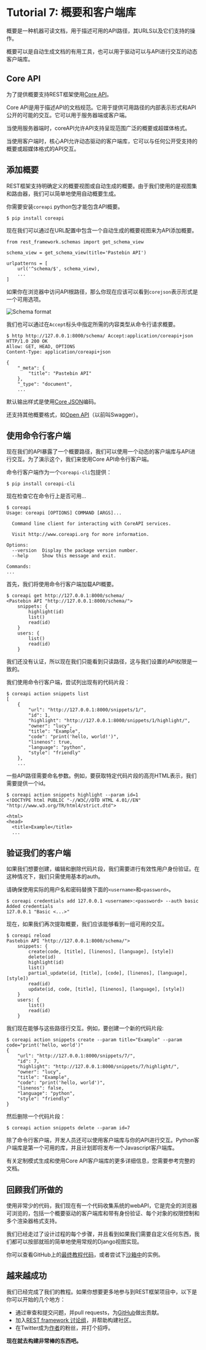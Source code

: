 # Tutorial 7: 概要和客户端库

概要是一种机器可读文档，用于描述可用的API路径，其URLS以及它们支持的操作。

概要可以是自动生成文档的有用工具，也可以用于驱动可以与API进行交互的动态客户端库。

## Core API

为了提供概要支持REST框架使用[Core API][coreapi]。

Core API是用于描述API的文档规范。它用于提供可用路径的内部表示形式和API公开的可能的交互。它可以用于服务器端或客户端。

当使用服务器端时，coreAPI允许API支持呈现范围广泛的概要或超媒体格式。

当使用客户端时，核心API允许动态驱动的客户端库，它可以与任何公开受支持的概要或超媒体格式的API交互。


## 添加概要

REST框架支持明确定义的概要视图或自动生成的概要。由于我们使用的是视图集和路由器，我们可以简单地使用自动概要生成。

你需要安装`coreapi` python包才能包含API概要。

    $ pip install coreapi

现在我们可以通过在URL配置中包含一个自动生成的概要视图来为API添加概要。

    from rest_framework.schemas import get_schema_view

    schema_view = get_schema_view(title='Pastebin API')

    urlpatterns = [
        url('^schema/$', schema_view),
        ...
    ]

如果你在浏览器中访问API根路径，那么你现在应该可以看到`corejson`表示形式是一个可用选项。

![Schema format](../img/corejson-format.png)

我们也可以通过在`Accept`标头中指定所需的内容类型从命令行请求概要。

    $ http http://127.0.0.1:8000/schema/ Accept:application/coreapi+json
    HTTP/1.0 200 OK
    Allow: GET, HEAD, OPTIONS
    Content-Type: application/coreapi+json

    {
        "_meta": {
            "title": "Pastebin API"
        },
        "_type": "document",
        ...

默认输出样式是使用[Core JSON][corejson]编码。

还支持其他概要格式，如[Open API][openapi]（以前叫Swagger）。

## 使用命令行客户端

现在我们的API暴露了一个概要路径，我们可以使用一个动态的客户端库与API进行交互。为了演示这个，我们来使用Core API命令行客户端。

命令行客户端作为一个`coreapi-cli`包提供：

    $ pip install coreapi-cli

现在检查它在命令行上是否可用...

    $ coreapi
    Usage: coreapi [OPTIONS] COMMAND [ARGS]...

      Command line client for interacting with CoreAPI services.

      Visit http://www.coreapi.org for more information.

    Options:
      --version  Display the package version number.
      --help     Show this message and exit.

    Commands:
    ...

首先，我们将使用命令行客户端加载API概要。

    $ coreapi get http://127.0.0.1:8000/schema/
    <Pastebin API "http://127.0.0.1:8000/schema/">
        snippets: {
            highlight(id)
            list()
            read(id)
        }
        users: {
            list()
            read(id)
        }

我们还没有认证，所以现在我们只能看到只读路径，这与我们设置的API权限是一致的。

我们使用命令行客户端，尝试列出现有的代码片段：

    $ coreapi action snippets list
    [
        {
            "url": "http://127.0.0.1:8000/snippets/1/",
            "id": 1,
            "highlight": "http://127.0.0.1:8000/snippets/1/highlight/",
            "owner": "lucy",
            "title": "Example",
            "code": "print('hello, world!')",
            "linenos": true,
            "language": "python",
            "style": "friendly"
        },
        ...

一些API路径需要命名参数。例如，要获取特定代码片段的高亮HTML表示，我们需要提供一个id。

    $ coreapi action snippets highlight --param id=1
    <!DOCTYPE html PUBLIC "-//W3C//DTD HTML 4.01//EN" "http://www.w3.org/TR/html4/strict.dtd">

    <html>
    <head>
      <title>Example</title>
      ...

## 验证我们的客户端

如果我们想要创建，编辑和删除代码片段，我们需要进行有效性用户身份验证。在这种情况下，我们只需使用基本的auth。

请确保使用实际的用户名和密码替换下面的`<username>`和`<password>`。

    $ coreapi credentials add 127.0.0.1 <username>:<password> --auth basic
    Added credentials
    127.0.0.1 "Basic <...>"

现在，如果我们再次提取概要，我们应该能够看到一组可用的交互。

    $ coreapi reload
    Pastebin API "http://127.0.0.1:8000/schema/">
        snippets: {
            create(code, [title], [linenos], [language], [style])
            delete(id)
            highlight(id)
            list()
            partial_update(id, [title], [code], [linenos], [language], [style])
            read(id)
            update(id, code, [title], [linenos], [language], [style])
        }
        users: {
            list()
            read(id)
        }

我们现在能够与这些路径行交互。例如，要创建一个新的代码片段:

    $ coreapi action snippets create --param title="Example" --param code="print('hello, world')"
    {
        "url": "http://127.0.0.1:8000/snippets/7/",
        "id": 7,
        "highlight": "http://127.0.0.1:8000/snippets/7/highlight/",
        "owner": "lucy",
        "title": "Example",
        "code": "print('hello, world')",
        "linenos": false,
        "language": "python",
        "style": "friendly"
    }

然后删除一个代码片段：

    $ coreapi action snippets delete --param id=7

除了命令行客户端，开发人员还可以使用客户端库与你的API进行交互。Python客户端库是第一个可用的库，并且计划即将发布一个Javascript客户端库。

有关定制模式生成和使用Core API客户端库的更多详细信息，您需要参考完整的文档。

## 回顾我们所做的

使用非常少的代码，我们现在有一个代码收集系统的webAPI，它是完全的浏览器可浏览的，包括一个概要驱动的客户端库和带有身份验证、每个对象的权限控制和多个渲染器格式支持。

我们已经走过了设计过程的每个步骤，并且看到如果我们需要自定义任何东西，我们都可以按部就班的简单地使用常规的Django视图实现。

你可以查看GitHub上的[最终教程代码][repo]，或者尝试下[沙箱中][sandbox]的实例。

## 越来越成功

我们已经完成了我们的教程。如果你想要更多地参与到REST框架项目中，以下是你可以开始的几个地方：

* 通过审查和提交问题，并pull requests，为[GitHub][github]做出贡献。
* 加入[REST framework 讨论组][group]，并帮助构建社区。
* 在Twitter成为[作者][twitter]的粉丝，并打个招呼。

**现在就去构建非常棒的东西吧。**

[coreapi]: http://www.coreapi.org
[corejson]: http://www.coreapi.org/specification/encoding/#core-json-encoding
[openapi]: https://openapis.org/
[repo]: https://github.com/tomchristie/rest-framework-tutorial
[sandbox]: http://restframework.herokuapp.com/
[github]: https://github.com/tomchristie/django-rest-framework
[group]: https://groups.google.com/forum/?fromgroups#!forum/django-rest-framework
[twitter]: https://twitter.com/_tomchristie
